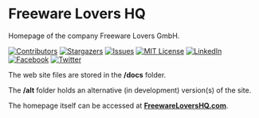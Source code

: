 # Freeware Lovers HQ

Homepage of the company Freeware Lovers GmbH.

<!-- PROJECT SHIELDS -->
<!--
*** We are using markdown "reference style" links for readability.
*** Reference links are enclosed in brackets [ ] instead of parentheses ( ).
*** See the bottom of this document for the declaration of the reference variables
*** for build-url, contributors-url, etc. This is an optional, concise syntax you may use.
*** https://www.markdownguide.org/basic-syntax/#reference-style-links
-->

<!-- [![Build Status][build-shield]][build-url]-->
[![Contributors][contributors-shield]][contributors-url]
[![Stargazers][stars-shield]][stars-url]
[![Issues][issues-shield]][issues-url]
[![MIT License][license-shield]][license-url]
[![LinkedIn][linkedin-shield]][linkedin-url]
[![Facebook][facebook-shield]][facebook-url]
[![Twitter][twitter-shield]][twitter-url]

The web site files are stored in the **/docs** folder.

The **/alt** folder holds an alternative (in development) version(s) of the site.

The homepage itself can be accessed at **[FreewareLoversHQ.com](https://freewarelovershq.com/)**.


<!-- MARKDOWN LINKS & IMAGES -->
<!-- https://www.markdownguide.org/basic-syntax/#reference-style-links -->
[contributors-shield]: https://img.shields.io/github/contributors/freewarelovers/HQ
[contributors-url]: https://github.com/freewarelovers/HQ/graphs/contributors
[stars-shield]: https://img.shields.io/github/stars/freewarelovers/HQ
[stars-url]: https://github.com/freewarelovers/HQ/stargazers
[issues-shield]: https://img.shields.io/github/issues/freewarelovers/HQ
[issues-url]: https://github.com/freewarelovers/HQ/issues
[license-shield]: https://img.shields.io/github/license/freewarelovers/HQ
[license-url]: https://github.com/freewarelovers/HQ/blob/master/LICENSE
[linkedin-shield]: https://img.shields.io/badge/-LinkedIn-black.svg?style=flat-square&logo=linkedin&colorB=555
[linkedin-url]: https://www.linkedin.com/company/freeware-lovers-gmbh/
[facebook-shield]: https://img.shields.io/badge/-Facebook-black.svg?style=flat-square&logo=facebook&colorB=555
[facebook-url]: https://www.linkedin.com/company/freeware-lovers-gmbh/
[twitter-shield]: https://img.shields.io/twitter/follow/FreewareLovers?label=Follow&style=social
[twitter-url]: https://twitter.com/intent/follow?screen_name=FreewareLovers
